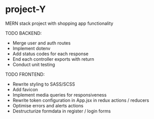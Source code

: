 # project-Y

MERN stack project with shopping app functionality

TODO BACKEND: 
- Merge user and auth routes
- Implement dotenv
- Add status codes for each response
- End each controller exports with return 
- Conduct unit testing 

TODO FRONTEND:
- Rewrite styling to SASS/SCSS
- Add favicon
- Implement media queries for responsiveness 
- Rewrite token configuration in App.jsx in redux actions / reducers
- Optimise errors and alerts actions 
- Destructurize formdata in register / login forms